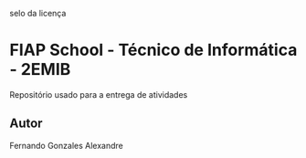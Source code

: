 selo da licença
# FIAP School - Técnico de Informática - 2EMIB
Repositório usado para a entrega de atividades
## Autor
Fernando Gonzales Alexandre
